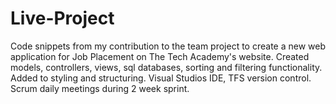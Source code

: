 # Live-Project
Code snippets from my contribution to the team project to create a new web application for Job Placement on The Tech Academy's website.
Created models, controllers, views, sql databases, sorting and filtering functionality.
Added to styling and structuring.
Visual Studios IDE, TFS version control.
Scrum daily meetings during 2 week sprint.
